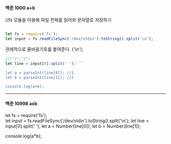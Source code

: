 #### 백준 1000 a+b

//fs 모듈을 이용해 파일 전체를 읽어와 문자열로 저장하기  
```js

let fs = require('fs');  
let input = fs.readFileSync('/dev/stdin').toString().split('\n');
```

관례적으로 줄바꿈기호를 붙여준다.  ('\n');


```js
//["1","2"]
let line = input[0].split(' ');```

let a = parseInt(line[0]); //1
let b = parseInt(line[1]); //2

console.log(a+b);
```

<hr/>

#### 백준 10998 axb
let fs = require('fs');  
let input = fs.readFileSync('/dev/stdin').toString().split('\n');
let line = input[0].split(' ');
let a = Number(line[0]);
let b = Number(line[1]);

console.log(a*b);

